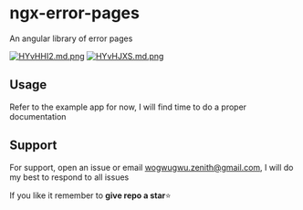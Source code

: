 # ngx-error-pages

An angular library of error pages

[![HYvHHI2.md.png](https://iili.io/HYvHHI2.md.png)](https://freeimage.host/i/HYvHHI2)
[![HYvHJXS.md.png](https://iili.io/HYvHJXS.md.png)](https://freeimage.host/i/HYvHJXS)

## Usage

Refer to the example app for now, I will find time to do a proper documentation

## Support

For support, open an issue or email wogwugwu.zenith@gmail.com, I will do my best to respond to all issues

If you like it remember to **give repo a star**⭐